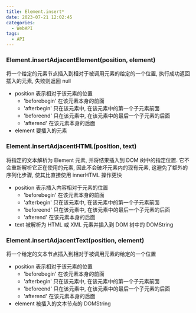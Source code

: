 ```yaml
---
title: Element.insert*
date: 2023-07-21 12:02:45
categories:
  - WebAPI
tags:
  - API
---
```


### Element.insertAdjacentElement(position, element)

将一个给定的元素节点插入到相对于被调用元素的给定的一个位置, 执行成功返回插入的元素, 失败则返回 null

- position 表示相对于该元素的位置
  - 'beforebegin' 在该元素本身的前面
  - 'afterbegin' 只在该元素中, 在该元素中的第一个子元素前面
  - 'beforeend' 只在该元素中, 在该元素中的最后一个子元素的后面
  - 'afterend' 在该元素本身的后面
- element 要插入的元素

### Element.insertAdjacentHTML(position, text)

将指定的文本解析为 Element 元素, 并将结果插入到 DOM 树中的指定位置. 它不会重新解析它正在使用的元素, 因此不会破坏元素内的现有元素, 这避免了额外的序列化步骤, 使其比直接使用 innerHTML 操作更快

- position 表示插入内容相对于元素的位置
  - 'beforebegin' 在该元素本身的前面
  - 'afterbegin' 只在该元素中, 在该元素中的第一个子元素前面
  - 'beforeend' 只在该元素中, 在该元素中的最后一个子元素的后面
  - 'afterend' 在该元素本身的后面
- text 被解析为 HTML 或 XML 元素并插入到 DOM 树中的 DOMString

### Element.insertAdjacentText(position, element)

将一个给定的文本节点插入到相对于被调用元素的给定的一个位置

- position 表示相对于该元素的位置
  - 'beforebegin' 在该元素本身的前面
  - 'afterbegin' 只在该元素中, 在该元素中的第一个子元素前面
  - 'beforeend' 只在该元素中, 在该元素中的最后一个子元素的后面
  - 'afterend' 在该元素本身的后面
- element 被插入的文本节点的 DOMString

<!-- more -->